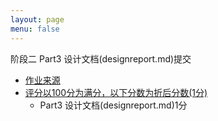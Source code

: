 ```yaml
---
layout: page
menu: false
---
```



阶段二 Part3 设计文档(designreport.md)提交

 - [作业来源]()
 - [评分以100分为满分，以下分数为折后分数(1分)]()
    - Part3 设计文档(designreport.md)1分

